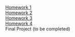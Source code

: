 [Homework 1](https://liliiaku.github.io/genius-homework/homework-1/)<br>
[Homework 2](https://liliiaku.github.io/genius-homework/homework-2/)<br>
[Homework 3](https://liliiaku.github.io/genius-homework/homework-3/)<br>
[Homework 4](https://liliiaku.github.io/genius-homework/homework-4/)<br>
Final Project (to be completed)
